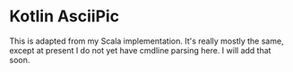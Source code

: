 # Kotlin AsciiPic

This is adapted from my Scala implementation.  It's really mostly the same, except
at present I do not yet have cmdline parsing here.  I will add that soon.

